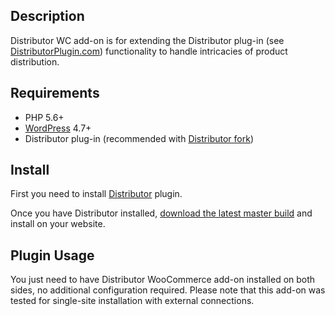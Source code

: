 ## Description

Distributor WC add-on is for extending the Distributor plug-in (see [DistributorPlugin.com](https://distributorplugin.com))
functionality to handle intricacies of product distribution.

## Requirements

- PHP 5.6+
- [WordPress](http://wordpress.org) 4.7+
- Distributor plug-in (recommended with [Distributor fork](https://github.com/NovemBit/distributor))

## Install

First you need to install [Distributor](https://github.com/10up/distributor) plugin.

Once you have Distributor installed, [download the latest master build](https://github.com/NovemBit/distributor-wc-addon/archive/master.zip) and install on your website.

## Plugin Usage

You just need to have Distributor WooCommerce add-on installed on both sides, no additional configuration required. Please note that this add-on was tested for single-site installation with external connections.
